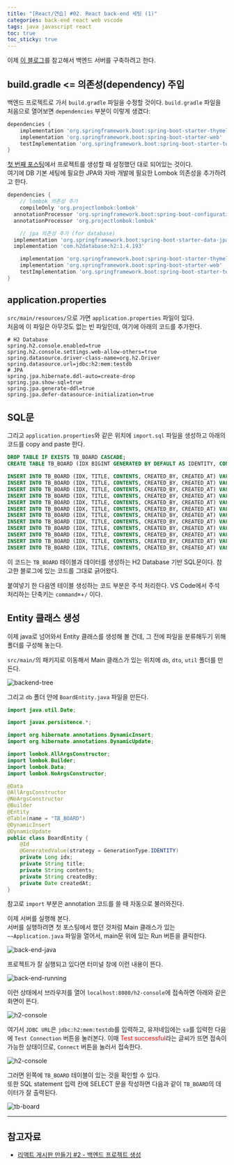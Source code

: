 ```yaml
---
title: "[React/연습] #02. React back-end 세팅 (1)"
categories: back-end react web vscode
tags: java javascript react
toc: true
toc_sticky: true
---
```


이제 [이 블로그](https://onethejay.tistory.com/192)를 참고해서 백엔드 서버를 구축하려고 한다.

## build.gradle <= 의존성(dependency) 주입

백엔드 프로젝트로 가서 `build.gradle` 파일을 수정할 것이다.
`build.gradle` 파일을 처음으로 열어보면 `dependencies` 부분이 이렇게 생겼다:

```gradle
dependencies {
	implementation 'org.springframework.boot:spring-boot-starter-thymeleaf'
	implementation 'org.springframework.boot:spring-boot-starter-web'
	testImplementation 'org.springframework.boot:spring-boot-starter-test'
}
```

[첫 번째 포스팅](https://hei-jung.github.io/front-end/back-end/react/web/vscode/settings/react-init/#back-end-%ED%94%84%EB%A1%9C%EC%A0%9D%ED%8A%B8-%EC%83%9D%EC%84%B1)에서 프로젝트를 생성할 때 설정했던 대로 되어있는 것이다.<br>
여기에 DB 기본 세팅에 필요한 JPA와 자바 개발에 필요한 Lombok 의존성을 추가하려고 한다.

```gradle
dependencies {
	// lombok 의존성 추가
	compileOnly 'org.projectlombok:lombok'
  annotationProcessor 'org.springframework.boot:spring-boot-configuration-processor'
  annotationProcessor 'org.projectlombok:lombok'

	// jpa 의존성 추가 (for database)
  implementation 'org.springframework.boot:spring-boot-starter-data-jpa'
  implementation 'com.h2database:h2:1.4.193'

	implementation 'org.springframework.boot:spring-boot-starter-thymeleaf'
	implementation 'org.springframework.boot:spring-boot-starter-web'
	testImplementation 'org.springframework.boot:spring-boot-starter-test'
}
```

## application.properties

`src/main/resources/`으로 가면 `application.properties` 파일이 있다.<br>
처음에 이 파일은 아무것도 없는 빈 파일인데, 여기에 아래의 코드를 추가한다.

```properties
# H2 Database
spring.h2.console.enabled=true
spring.h2.console.settings.web-allow-others=true
spring.datasource.driver-class-name=org.h2.Driver
spring.datasource.url=jdbc:h2:mem:testdb
# JPA
spring.jpa.hibernate.ddl-auto=create-drop
spring.jpa.show-sql=true
spring.jpa.generate-ddl=true
spring.jpa.defer-datasource-initialization=true
```

## SQL문

그리고 `application.properties`와 같은 위치에 `import.sql` 파일을 생성하고 아래의 코드를 copy and paste 한다.

```sql
DROP TABLE IF EXISTS TB_BOARD CASCADE;
CREATE TABLE TB_BOARD (IDX BIGINT GENERATED BY DEFAULT AS IDENTITY, CONTENTS VARCHAR(255), CREATED_AT TIMESTAMP, CREATED_BY VARCHAR(255), TITLE VARCHAR(255), PRIMARY KEY (IDX));

INSERT INTO TB_BOARD (IDX, TITLE, CONTENTS, CREATED_BY, CREATED_AT) VALUES (1, '게시글 제목1', '게시글 내용1', '작성자1', NOW());
INSERT INTO TB_BOARD (IDX, TITLE, CONTENTS, CREATED_BY, CREATED_AT) VALUES (2, '게시글 제목2', '게시글 내용2', '작성자2', NOW());
INSERT INTO TB_BOARD (IDX, TITLE, CONTENTS, CREATED_BY, CREATED_AT) VALUES (3, '게시글 제목3', '게시글 내용3', '작성자3', NOW());
INSERT INTO TB_BOARD (IDX, TITLE, CONTENTS, CREATED_BY, CREATED_AT) VALUES (4, '게시글 제목4', '게시글 내용4', '작성자4', NOW());
INSERT INTO TB_BOARD (IDX, TITLE, CONTENTS, CREATED_BY, CREATED_AT) VALUES (5, '게시글 제목5', '게시글 내용5', '작성자5', NOW());
INSERT INTO TB_BOARD (IDX, TITLE, CONTENTS, CREATED_BY, CREATED_AT) VALUES (6, '게시글 제목6', '게시글 내용6', '작성자6', NOW());
INSERT INTO TB_BOARD (IDX, TITLE, CONTENTS, CREATED_BY, CREATED_AT) VALUES (7, '게시글 제목7', '게시글 내용7', '작성자7', NOW());
INSERT INTO TB_BOARD (IDX, TITLE, CONTENTS, CREATED_BY, CREATED_AT) VALUES (8, '게시글 제목8', '게시글 내용8', '작성자8', NOW());
INSERT INTO TB_BOARD (IDX, TITLE, CONTENTS, CREATED_BY, CREATED_AT) VALUES (9, '게시글 제목9', '게시글 내용9', '작성자9', NOW());
INSERT INTO TB_BOARD (IDX, TITLE, CONTENTS, CREATED_BY, CREATED_AT) VALUES (10, '게시글 제목10', '게시글 내용10', '작성자10', NOW());
INSERT INTO TB_BOARD (IDX, TITLE, CONTENTS, CREATED_BY, CREATED_AT) VALUES (11, '게시글 제목11', '게시글 내용11', '작성자11', NOW());
INSERT INTO TB_BOARD (IDX, TITLE, CONTENTS, CREATED_BY, CREATED_AT) VALUES (12, '게시글 제목12', '게시글 내용12', '작성자12', NOW());
```

이 코드는 `TB_BOARD` 테이블과 데이터를 생성하는 H2 Database 기반 SQL문이다.
참고한 블로그에 있는 코드를 그대로 긁어왔다.

붙여넣기 한 다음엔 테이블 생성하는 코드 부분은 주석 처리한다.
VS Code에서 주석 처리하는 단축키는 `command⌘`+`/` 이다.

## Entity 클래스 생성

이제 java로 넘어와서 Entity 클래스를 생성해 볼 건데, 그 전에 파일을 분류해두기 위해 폴더를 구성해 놓는다.

`src/main/`의 패키지로 이동해서 Main 클래스가 있는 위치에 `db`, `dto`, `util` 폴더를 만든다.

![backend-tree](/assets/images/react-study/231128_backend_tree.png)

그리고 `db` 폴더 안에 `BoardEntity.java` 파일을 만든다.

```java
import java.util.Date;

import javax.persistence.*;

import org.hibernate.annotations.DynamicInsert;
import org.hibernate.annotations.DynamicUpdate;

import lombok.AllArgsConstructor;
import lombok.Builder;
import lombok.Data;
import lombok.NoArgsConstructor;

@Data
@AllArgsConstructor
@NoArgsConstructor
@Builder
@Entity
@Table(name = "TB_BOARD")
@DynamicInsert
@DynamicUpdate
public class BoardEntity {
    @Id
    @GeneratedValue(strategy = GenerationType.IDENTITY)
    private Long idx;
    private String title;
    private String contents;
    private String createdBy;
    private Date createdAt;
}
```

참고로 `import` 부분은 annotation 코드를 쓸 때 자동으로 불러와진다.

이제 서버를 실행해 본다.<br>
서버를 실행하려면 첫 포스팅에서 했던 것처럼 Main 클래스가 있는 `~~Application.java` 파일을 열어서, main문 위에 있는 Run 버튼을 클릭한다.

![back-end-java](/assets/images/react-study/231112_backend_app.png)

프로젝트가 잘 실행되고 있다면 터미널 창에 이런 내용이 뜬다.

![back-end-running](/assets/images/react-study/231128_backend_run.png)

이런 상태에서 브라우저를 열어 `localhost:8080/h2-console`에 접속하면 아래와 같은 화면이 뜬다.

![h2-console](/assets/images/react-study/231128_h2_login.png)

여기서 `JDBC URL`은 `jdbc:h2:mem:testdb`를 입력하고, 유저네임에는 `sa`를 입력한 다음에 `Test Connection` 버튼을 눌러본다.
이때 <span style="color:red">Test successful</span>라는 글씨가 뜨면 접속이 가능한 상태이므로, `Connect` 버튼을 눌러서 접속한다.

![h2-console](/assets/images/react-study/231128_h2_logged.png)

그러면 왼쪽에 `TB_BOARD` 테이블이 있는 것을 확인할 수 있다.<br>
또한 SQL statement 입력 칸에 SELECT 문을 작성하면 다음과 같이 `TB_BOARD`의 데이터가 잘 출력된다.

![tb-board](/assets/images/react-study/231128_tbboard.png)

---

## 참고자료

- [리액트 게시판 만들기 #2 - 백엔드 프로젝트 생성](https://onethejay.tistory.com/192)
